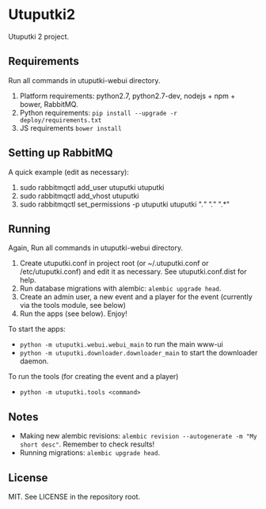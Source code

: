 # Utuputki2

Utuputki 2 project.

Requirements
------------

Run all commands in utuputki-webui directory.

1. Platform requirements: python2.7, python2.7-dev, nodejs + npm + bower, RabbitMQ.
2. Python requirements: `pip install --upgrade -r deploy/requirements.txt`
3. JS requirements `bower install`

Setting up RabbitMQ
-------------------

A quick example (edit as necessary):
1. sudo rabbitmqctl add_user utuputki utuputki
2. sudo rabbitmqctl add_vhost utuputki
3. sudo rabbitmqctl set_permissions -p utuputki utuputki ".*" ".*" ".*"

Running
-------

Again, Run all commands in utuputki-webui directory.

1. Create utuputki.conf in project root (or ~/.utuputki.conf or /etc/utuputki.conf) and edit it as necessary.
   See utuputki.conf.dist for help.
2. Run database migrations with alembic: `alembic upgrade head`.
3. Create an admin user, a new event and a player for the event (currently via the tools module, see below)
4. Run the apps (see below). Enjoy!

To start the apps:
* `python -m utuputki.webui.webui_main` to run the main www-ui
* `python -m utuputki.downloader.downloader_main` to start the downloader daemon.

To run the tools (for creating the event and a player)
* `python -m utuputki.tools <command>`

Notes
-----

* Making new alembic revisions: `alembic revision --autogenerate -m "My short desc"`. Remember to check results!
* Running migrations: `alembic upgrade head`.

License
-------

MIT. See LICENSE in the repository root.
